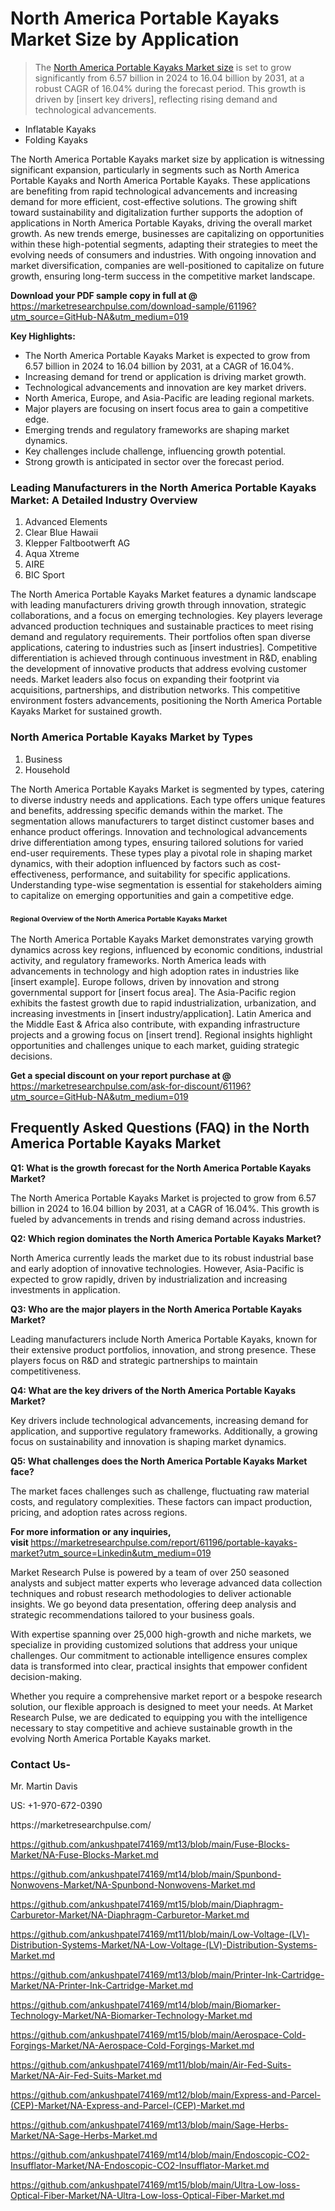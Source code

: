 <h1>North America Portable Kayaks Market&nbsp;Size by Application</h1><blockquote><p>The <a href="https://marketresearchpulse.com/download-sample/61196?utm_source=GitHub-NA&amp;utm_medium=019">North America Portable Kayaks Market size</a> is set to grow significantly from 6.57 billion in 2024 to 16.04 billion by 2031, at a robust CAGR of 16.04% during the forecast period. This growth is driven by [insert key drivers], reflecting rising demand and technological advancements.</p></blockquote><ul><li>Inflatable Kayaks<li> Folding Kayaks</li></ul><p>The North America Portable Kayaks market size by application is witnessing significant expansion, particularly in segments such as North America Portable Kayaks and North America Portable Kayaks. These applications are benefiting from rapid technological advancements and increasing demand for more efficient, cost-effective solutions. The growing shift toward sustainability and digitalization further supports the adoption of applications in North America Portable Kayaks, driving the overall market growth. As new trends emerge, businesses are capitalizing on opportunities within these high-potential segments, adapting their strategies to meet the evolving needs of consumers and industries. With ongoing innovation and market diversification, companies are well-positioned to capitalize on future growth, ensuring long-term success in the competitive market landscape.</p><p><strong>Download your PDF sample copy in full at @ </strong><a href="https://marketresearchpulse.com/download-sample/61196?utm_source=GitHub-NA&amp;utm_medium=019">https://marketresearchpulse.com/download-sample/61196?utm_source=GitHub-NA&amp;utm_medium=019</a></p><p><strong>Key Highlights: </strong></p><ul><li>The North America Portable Kayaks Market is expected to grow from 6.57 billion in 2024 to 16.04 billion by 2031, at a CAGR of 16.04%.</li><li>Increasing demand for trend or application is driving market growth.</li><li>Technological advancements and innovation are key market drivers.</li><li>North America, Europe, and Asia-Pacific are leading regional markets.</li><li>Major players are focusing on insert focus area to gain a competitive edge.</li><li>Emerging trends and regulatory frameworks are shaping market dynamics.</li><li>Key challenges include challenge, influencing growth potential.</li><li>Strong growth is anticipated in sector over the forecast period.</li></ul><h3>Leading Manufacturers in the North America Portable Kayaks Market: A Detailed Industry Overview</h3><ol><li>Advanced Elements</li><li>Clear Blue Hawaii</li><li>Klepper Faltbootwerft AG</li><li>Aqua Xtreme</li><li>AIRE</li><li>BIC Sport</li></ol><div class="flex max-w-full flex-col flex-grow"><div class="min-h-8 text-message flex w-full flex-col items-end gap-2 whitespace-normal break-words [.text-message+&amp;]:mt-5" dir="auto" data-message-author-role="assistant" data-message-id="fd8432e4-4910-450d-b182-61b7bfb0a01f" data-message-model-slug="gpt-4o"><div class="flex w-full flex-col gap-1 empty:hidden first:pt-[3px]"><div class="markdown prose w-full break-words dark:prose-invert light"><p>The North America Portable Kayaks Market features a dynamic landscape with leading manufacturers driving growth through innovation, strategic collaborations, and a focus on emerging technologies. Key players leverage advanced production techniques and sustainable practices to meet rising demand and regulatory requirements. Their portfolios often span diverse applications, catering to industries such as [insert industries]. Competitive differentiation is achieved through continuous investment in R&amp;D, enabling the development of innovative products that address evolving customer needs. Market leaders also focus on expanding their footprint via acquisitions, partnerships, and distribution networks. This competitive environment fosters advancements, positioning the North America Portable Kayaks Market for sustained growth.</p></div></div></div></div><h3>North America Portable Kayaks Market by Types</h3><ol><li>Business<li> Household</li></ol><div class="flex max-w-full flex-col flex-grow"><div class="min-h-8 text-message flex w-full flex-col items-end gap-2 whitespace-normal break-words [.text-message+&amp;]:mt-5" dir="auto" data-message-author-role="assistant" data-message-id="084470be-0bb7-4664-bddf-5156b4f41249" data-message-model-slug="gpt-4o-mini"><div class="flex w-full flex-col gap-1 empty:hidden first:pt-[3px]"><div class="markdown prose w-full break-words dark:prose-invert light"><p>The North America Portable Kayaks Market is segmented by types, catering to diverse industry needs and applications. Each type offers unique features and benefits, addressing specific demands within the market. The segmentation allows manufacturers to target distinct customer bases and enhance product offerings. Innovation and technological advancements drive differentiation among types, ensuring tailored solutions for varied end-user requirements. These types play a pivotal role in shaping market dynamics, with their adoption influenced by factors such as cost-effectiveness, performance, and suitability for specific applications. Understanding type-wise segmentation is essential for stakeholders aiming to capitalize on emerging opportunities and gain a competitive edge.</p></div></div></div></div><h3><span style="font-size: 11px;">Regional Overview of the North America Portable Kayaks Market</span></h3><div class="flex max-w-full flex-col flex-grow"><div class="min-h-8 text-message flex w-full flex-col items-end gap-2 whitespace-normal break-words [.text-message+&amp;]:mt-5" dir="auto" data-message-author-role="assistant" data-message-id="e9038762-ce64-4e30-91c9-9bd413514231" data-message-model-slug="gpt-4o-mini"><div class="flex w-full flex-col gap-1 empty:hidden first:pt-[3px]"><div class="markdown prose w-full break-words dark:prose-invert light"><p>The North America Portable Kayaks Market demonstrates varying growth dynamics across key regions, influenced by economic conditions, industrial activity, and regulatory frameworks. North America leads with advancements in technology and high adoption rates in industries like [insert example]. Europe follows, driven by innovation and strong governmental support for [insert focus area]. The Asia-Pacific region exhibits the fastest growth due to rapid industrialization, urbanization, and increasing investments in [insert industry/application]. Latin America and the Middle East &amp; Africa also contribute, with expanding infrastructure projects and a growing focus on [insert trend]. Regional insights highlight opportunities and challenges unique to each market, guiding strategic decisions.</p></div></div></div></div><p><strong>Get a special discount on your report purchase at @ </strong><a href="https://marketresearchpulse.com/ask-for-discount/61196?utm_source=GitHub-NA&amp;utm_medium=019">https://marketresearchpulse.com/ask-for-discount/61196?utm_source=GitHub-NA&amp;utm_medium=019</a></p><h2>Frequently Asked Questions (FAQ) in the North America Portable Kayaks Market</h2><p><strong>Q1: What is the growth forecast for the North America Portable Kayaks Market?</strong></p><p>The North America Portable Kayaks Market is projected to grow from 6.57 billion in 2024 to 16.04 billion by 2031, at a CAGR of 16.04%. This growth is fueled by advancements in trends and rising demand across industries.</p><p><strong>Q2: Which region dominates the North America Portable Kayaks Market?</strong></p><p>North America currently leads the market due to its robust industrial base and early adoption of innovative technologies. However, Asia-Pacific is expected to grow rapidly, driven by industrialization and increasing investments in application.</p><p><strong>Q3: Who are the major players in the North America Portable Kayaks Market?</strong></p><p>Leading manufacturers include North America Portable Kayaks, known for their extensive product portfolios, innovation, and strong presence. These players focus on R&amp;D and strategic partnerships to maintain competitiveness.</p><p><strong>Q4: What are the key drivers of the North America Portable Kayaks Market?</strong></p><p>Key drivers include technological advancements, increasing demand for application, and supportive regulatory frameworks. Additionally, a growing focus on sustainability and innovation is shaping market dynamics.</p><p><strong>Q5: What challenges does the North America Portable Kayaks Market face?</strong></p><p>The market faces challenges such as challenge, fluctuating raw material costs, and regulatory complexities. These factors can impact production, pricing, and adoption rates across regions.</p><p><strong>For more information or any inquiries, visit&nbsp;</strong><a href="https://marketresearchpulse.com/report/61196/portable-kayaks-market?utm_source=Linkedin&utm_medium=019">https://marketresearchpulse.com/report/61196/portable-kayaks-market?utm_source=Linkedin&utm_medium=019</a></p><p>Market Research Pulse is powered by a team of over 250 seasoned analysts and subject matter experts who leverage advanced data collection techniques and robust research methodologies to deliver actionable insights. We go beyond data presentation, offering deep analysis and strategic recommendations tailored to your business goals.</p><p>With expertise spanning over 25,000 high-growth and niche markets, we specialize in providing customized solutions that address your unique challenges. Our commitment to actionable intelligence ensures complex data is transformed into clear, practical insights that empower confident decision-making.</p><p>Whether you require a comprehensive market report or a bespoke research solution, our flexible approach is designed to meet your needs. At Market Research Pulse, we are dedicated to equipping you with the intelligence necessary to stay competitive and achieve sustainable growth in the evolving North America Portable Kayaks market.</p><h3><strong>Contact Us-</strong></h3><p>Mr. Martin Davis</p><p>US: +1-970-672-0390</p><p>https://marketresearchpulse.com/</p><p><a href="https://github.com/ankushpatel74169/mt13/blob/main/Fuse-Blocks-Market/NA-Fuse-Blocks-Market.md">https://github.com/ankushpatel74169/mt13/blob/main/Fuse-Blocks-Market/NA-Fuse-Blocks-Market.md</a></p><p><a href="https://github.com/ankushpatel74169/mt14/blob/main/Spunbond-Nonwovens-Market/NA-Spunbond-Nonwovens-Market.md">https://github.com/ankushpatel74169/mt14/blob/main/Spunbond-Nonwovens-Market/NA-Spunbond-Nonwovens-Market.md</a></p><p><a href="https://github.com/ankushpatel74169/mt15/blob/main/Diaphragm-Carburetor-Market/NA-Diaphragm-Carburetor-Market.md">https://github.com/ankushpatel74169/mt15/blob/main/Diaphragm-Carburetor-Market/NA-Diaphragm-Carburetor-Market.md</a></p><p><a href="https://github.com/ankushpatel74169/mt11/blob/main/Low-Voltage-(LV)-Distribution-Systems-Market/NA-Low-Voltage-(LV)-Distribution-Systems-Market.md">https://github.com/ankushpatel74169/mt11/blob/main/Low-Voltage-(LV)-Distribution-Systems-Market/NA-Low-Voltage-(LV)-Distribution-Systems-Market.md</a></p><p><a href="https://github.com/ankushpatel74169/mt13/blob/main/Printer-Ink-Cartridge-Market/NA-Printer-Ink-Cartridge-Market.md">https://github.com/ankushpatel74169/mt13/blob/main/Printer-Ink-Cartridge-Market/NA-Printer-Ink-Cartridge-Market.md</a></p><p><a href="https://github.com/ankushpatel74169/mt14/blob/main/Biomarker-Technology-Market/NA-Biomarker-Technology-Market.md">https://github.com/ankushpatel74169/mt14/blob/main/Biomarker-Technology-Market/NA-Biomarker-Technology-Market.md</a></p><p><a href="https://github.com/ankushpatel74169/mt15/blob/main/Aerospace-Cold-Forgings-Market/NA-Aerospace-Cold-Forgings-Market.md">https://github.com/ankushpatel74169/mt15/blob/main/Aerospace-Cold-Forgings-Market/NA-Aerospace-Cold-Forgings-Market.md</a></p><p><a href="https://github.com/ankushpatel74169/mt11/blob/main/Air-Fed-Suits-Market/NA-Air-Fed-Suits-Market.md">https://github.com/ankushpatel74169/mt11/blob/main/Air-Fed-Suits-Market/NA-Air-Fed-Suits-Market.md</a></p><p><a href="https://github.com/ankushpatel74169/mt12/blob/main/Express-and-Parcel-(CEP)-Market/NA-Express-and-Parcel-(CEP)-Market.md">https://github.com/ankushpatel74169/mt12/blob/main/Express-and-Parcel-(CEP)-Market/NA-Express-and-Parcel-(CEP)-Market.md</a></p><p><a href="https://github.com/ankushpatel74169/mt13/blob/main/Sage-Herbs-Market/NA-Sage-Herbs-Market.md">https://github.com/ankushpatel74169/mt13/blob/main/Sage-Herbs-Market/NA-Sage-Herbs-Market.md</a></p><p><a href="https://github.com/ankushpatel74169/mt14/blob/main/Endoscopic-CO2-Insufflator-Market/NA-Endoscopic-CO2-Insufflator-Market.md">https://github.com/ankushpatel74169/mt14/blob/main/Endoscopic-CO2-Insufflator-Market/NA-Endoscopic-CO2-Insufflator-Market.md</a></p><p><a href="https://github.com/ankushpatel74169/mt15/blob/main/Ultra-Low-loss-Optical-Fiber-Market/NA-Ultra-Low-loss-Optical-Fiber-Market.md">https://github.com/ankushpatel74169/mt15/blob/main/Ultra-Low-loss-Optical-Fiber-Market/NA-Ultra-Low-loss-Optical-Fiber-Market.md</a></p>
